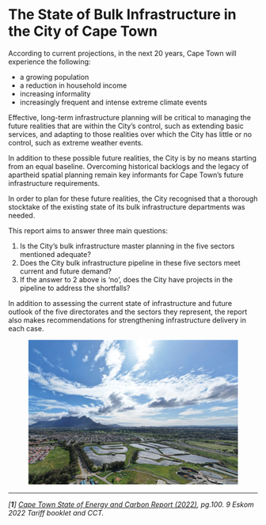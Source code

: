 # The State of Bulk Infrastructure in the City of Cape Town

According to current projections, in the next 20 years, Cape Town will experience the following:

* a growing population
* a reduction in household income
* increasing informality
* increasingly frequent and intense extreme climate events

Effective, long-term infrastructure planning will be critical to managing the future realities that are within the City’s control, such as extending basic services, and adapting to those realities over which the City has little or no control, such as extreme weather events.

In addition to these possible future realities, the City is by no means starting from an equal baseline. Overcoming historical backlogs and the legacy of apartheid spatial planning remain key informants for Cape Town’s future infrastructure requirements.

In order to plan for these future realities, the City recognised that a thorough stocktake of the existing state of its bulk infrastructure departments was needed.

This report aims to answer three main questions:

1. Is the City’s bulk infrastructure master planning in the five sectors mentioned adequate?
2. Does the City bulk infrastructure pipeline in these five sectors meet current and future demand?
3. If the answer to 2 above is ‘no’, does the City have projects in the pipeline to address the shortfalls?

In addition to assessing the current state of infrastructure and future outlook of the five directorates and the sectors they represent, the report also makes recommendations for strengthening infrastructure delivery in each case.&#x20;

<figure><img src="../.gitbook/assets/image (39).png" alt=""><figcaption></figcaption></figure>

***

_\[**1**]_ [_Cape Town State of Energy and Carbon Report (2022)_](https://resource.capetown.gov.za/documentcentre/Documents/City%20research%20reports%20and%20review/CT\_State\_of%20Energy\_and\_Carbon\_Report\_2021.pdf)_, pg.100. 9 Eskom 2022 Tariff booklet and CCT._
